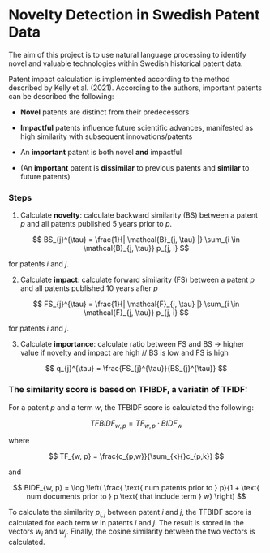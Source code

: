 # Novelty Detection in Swedish Patent Data

The aim of this project is to use natural language processing to identify novel and valuable
technologies within Swedish historical patent data.

Patent impact calculation is implemented according to the method described by Kelly et al. (2021). According to the authors, important patents can be described the following:

- **Novel** patents are distinct from their predecessors

- **Impactful** patents influence future scientific advances, manifested as high similarity with subsequent innovations/patents

- An **important** patent is both novel **and** impactful

- (An **important** patent is **dissimilar** to previous patents and **similar** to future patents)


### Steps

1) Calculate **novelty**: calculate backward similarity (BS) between a patent $p$ and all patents published 5 years prior to $p$.

$$
BS_{j}^{\tau} = \frac{1}{| \mathcal{B}_{j, \tau} |} \sum_{i \in \mathcal{B}_{j, \tau}} p_{j, i}
$$

for patents $i$ and $j$.


2) Calculate **impact**: calculate forward similarity (FS) between a patent $p$ and all patents published 10 years after $p$

$$
FS_{j}^{\tau} = \frac{1}{| \mathcal{F}_{j, \tau} |} \sum_{i \in \mathcal{F}_{j, \tau}} p_{j, i}
$$

for patents $i$ and $j$.

3) Calculate **importance**: calculate ratio between FS and BS -> higher value if novelty and impact are high // BS is low and FS is high

$$
q_{j}^{\tau} = \frac{FS_{j}^{\tau}}{BS_{j}^{\tau}}
$$

### The similarity score is based on TFIBDF, a variatin of TFIDF: 
For a patent $p$ and a term $w$, the TFBIDF score is calculated the following:

$$
    TFBIDF_{w, p} = TF_{w, p} \cdot BIDF_{w}
$$

where 

$$
    TF_{w, p} = \frac{c_{p,w}}{\sum_{k}{}c_{p,k}}
$$

and

$$
    BIDF_{w, p} = \log \left( \frac{ \text{ num patents prior to } p}{1 + \text{ num documents prior to } p \text{ that include term } w} \right)
$$

To calculate the similarity $p_{i, j}$ between patent $i$ and $j$, the TFBIDF score is calculated for each term $w$ in patents $i$ and $j$.
The result is stored in the vectors $w_i$ and $w_j$.
Finally, the cosine similarity between the two vectors is calculated.